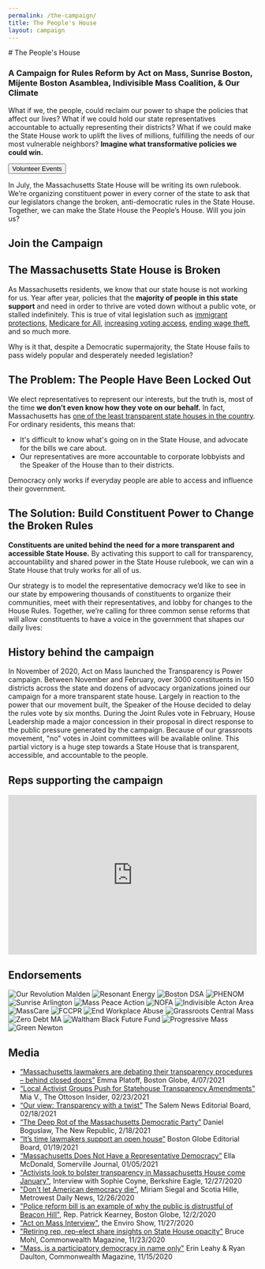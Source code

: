 ```yaml
---
permalink: /the-campaign/
title: The People's House
layout: campaign
---
```

<Section color="dark" width="1000">
  <CenteredBlock>
    # The People's House
  </CenteredBlock>

### A Campaign for Rules Reform by Act on Mass, Sunrise Boston, Mijente Boston Asamblea, Indivisible Mass Coalition, & Our Climate

<TwoSidedBlock>

  <CenteredBlock>
    <YoutubeVideo src="https://www.youtube.com/embed/VW_Q_9BUWd8" />
  </CenteredBlock>

  <Block>

  What if we, the people, could reclaim our power to shape the policies that affect our lives? What if
  we could hold our state representatives accountable to actually representing their districts? What
  if we could make the State House work to uplift the lives of millions, fulfilling the needs of our
  most vulnerable neighbors? **Imagine what transformative policies we could win.**

  <CenteredBlock>
    <Button href="https://secure.everyaction.com/p/O114QFmSd0qUkDCj0odNSA2?results=True&date_start=04-27-2021">
      Volunteer Events
    </Button>
  </CenteredBlock>

  In July, the Massachusetts State House will be writing its own rulebook. We’re organizing
  constituent power in every corner of the state to ask that our legislators change the broken,
  anti-democratic rules in the State House. Together, we can make the State House the People’s House.
  Will you join us?

  </Block>

</TwoSidedBlock>

</Section>


<Section color="light-blue" width="1000">

## Join the Campaign

<TwoSidedBlock>
  <NGPVanForm formId="https://secure.everyaction.com/v1/Forms/wijiUWYM2E-yHmua-U_gnQ2" />
  <CenteredImage img="/img/newcampaign2.png" alt="Protesters" width="500"/>
</TwoSidedBlock>

</Section>

<Section color="medium-blue" width="1000">

## The Massachusetts State House is Broken

<TwoSidedBlock>

<Block>

As Massachusetts residents, we know that our state house is not working for us. Year after year,
policies that the **majority of people in this state support** and need in order to thrive are voted
down without a public vote, or stalled indefinitely. This is true of vital legislation such as [immigrant protections](https://actonmass.org/issues/immigration/), [Medicare for All](https://actonmass.org/bills/medicare-for-all/), [increasing voting access](https://actonmass.org/issues/voting-rights/), [ending wage theft](https://actonmass.org/bills/stop-wage-theft/), and so much more.

Why is it that, despite a Democratic supermajority, the State House fails to pass widely popular and
desperately needed legislation?

</Block>

<CenteredImage img="/img/newcampaign1.jpg" alt="State House" width="500"/>

</TwoSidedBlock>
</Section>

<Section color="light-blue" width="1000">

## The Problem: The People Have Been Locked Out


<TwoSidedBlock>
<CenteredImage img="/img/campaign-locked-out.png" alt="" width="500"/>
<Block>

  We elect representatives to represent our interests, but the truth is, most of the time **we
  don’t even know how they vote on our behalf.** In fact, Massachusetts has
  [one of the least transparent state houses in the country](https://ballotpedia.org/Open_States%27_Legislative_Data_Report_Card). For ordinary residents, this means that:

  * It's difficult to know what's going on in the State House, and advocate for the bills we care
    about.
  * Our representatives are more accountable to corporate lobbyists and the Speaker of the House than
    to their districts.

  Democracy only works if everyday people are able to access and influence their government.

</Block>
</TwoSidedBlock>
</Section>

<Section color="medium-blue" width="1000">

## The Solution: Build Constituent Power to Change the Broken Rules

<TwoSidedBlock>

<Block>

  **Constituents are united behind the need for a more transparent and accessible State House.** By
  activating this support to call for transparency, accountability and shared power in the State House
  rulebook, we can win a State House that truly works for all of us.

  Our strategy is to model the representative democracy we’d like to see in our state by empowering thousands
  of constituents to organize their communities, meet with their representatives, and lobby for changes to the House Rules. Together, we’re calling for three common sense reforms that will allow constituents to have a voice in the government that shapes our daily lives:

</Block>

<CenteredImage
  img="/img/newcampaign3.png"
  alt="3 rules we are suggesting: Make all committees vote public, ensure all bills are public 72 hours before a vote, reinstate term limits for the speaker"
  width="800"
/>

</TwoSidedBlock>
</Section>

<Section color="light-blue" width="1000">

## History behind the campaign

In November of 2020, Act on Mass launched the Transparency is Power campaign. Between November and
February, over 3000 constituents in 150 districts across the state and dozens of advocacy
organizations joined our campaign for a more transparent state house. Largely in reaction to the
power that our movement built, the Speaker of the House decided to delay the rules vote by six
months. During the Joint Rules vote in February, House Leadership made a major concession in their proposal in direct response to the public pressure generated by the campaign. Because of our grassroots movement, "no" votes in Joint committees will be available online. This partial victory is a huge step towards a State House that is transparent, accessible, and accountable to the people. 

</Section>

<LegislatorSearch theme="dark" mode="campaign" text="Did your Rep commit?" width="1000" hideSenator={true} />

<Section color="medium-blue" width="1000">

## Reps supporting the campaign

<div style="max-width: 800px; margin: 1rem auto;">
  <div style="position: relative; overflow: hidden; padding-top: 64%;">
    <iframe
      src="https://actonmass.github.io/campaign-map/"
      style="position: absolute; top: 0; left: 0; width: 100%; height: 100%; border: 0;"
    ></iframe>
  </div>
</div>

<SupportingReps />

</Section>

<Section color="light-blue" width="1000">

## Endorsements

<div className="logo-list">
  <img src="/img/campaign-endorsements/OR-Malden.jpg" alt="Our Revolution Malden" />
  <img src="/img/campaign-endorsements/Resonant-Energy.png" alt="Resonant Energy" />
  <img src="/img/campaign-endorsements/Boston-DSA.png" alt="Boston DSA" />
  <img src="/img/campaign-endorsements/PHENOM.jpg" alt="PHENOM" />
  <img src="/img/campaign-endorsements/Sunrise-Arlington.png" alt="Sunrise Arlington" />
  <img src="/img/campaign-endorsements/mass-peace-action.png" alt="Mass Peace Action" />
  <img src="/img/campaign-endorsements/NOFA.png" alt="NOFA" />
  <img src="/img/campaign-endorsements/Indivisible-Acton-Area.png" alt="Indivisible Acton Area" />
  <img src="/img/campaign-endorsements/MassCare.png" alt="MassCare" />
  <img src="/img/campaign-endorsements/FCCPR.jpg" alt="FCCPR" />
  <img src="/img/campaign-endorsements/end-workplace-abuse.png" alt="End Workplace Abuse" />
  <img src="/img/campaign-endorsements/Grassroots-Central-Mass.png" alt="Grassroots Central Mass" />
  <img src="/img/campaign-endorsements/Zero-Debt-MA.png" alt="Zero Debt MA" />
  <img src="/img/campaign-endorsements/Waltham-Black-Future-Fund.jpg" alt="Waltham Black Future Fund" />
  <img src="/img/campaign-endorsements/progressive-mass-massachusetts-color-center.png" alt="Progressive Mass" />
  <img src="/img/campaign-endorsements/Green-Newton.png" alt="Green Newton" />
</div>

</Section>

<Section color="light" width="1000">

## Media

* [“Massachusetts lawmakers are debating their transparency procedures – behind closed doors”](https://www.bostonglobe.com/2021/04/07/metro/massachusetts-lawmakers-are-debating-their-transparency-procedures-behind-closed-doors/)
  Emma Platoff, Boston Globe, 4/07/2021
* [“Local Activist Groups Push for Statehouse Transparency Amendments”](https://ottosoninsider.com/1158/news/local-activist-groups-push-for-statehouse-transparency-amendments/)
  Mia V., The Ottoson Insider, 02/23/2021
* [“Our view: Transparency with a twist”](https://www.salemnews.com/opinion/editorials/our-view-transparency-with-a-twist/article_7613c5e5-09c6-5c89-a0c0-b809b1adbc82.html)
  The Salem News Editorial Board, 02/18/2021
* [“The Deep Rot of the Massachusetts Democratic Party”](https://newrepublic.com/article/161406/charlie-baker-massachusetts-democratic-party-failure)
  Daniel Boguslaw, The New Republic, 2/18/2021
* [“It’s time lawmakers support an open house”](https://www.bostonglobe.com/2021/01/19/opinion/its-time-lawmakers-support-an-open-house/)
  Boston Globe Editorial Board, 01/19/2021
* [“Massachusetts Does Not Have a Representative Democracy”](https://www.wickedlocal.com/story/somerville-journal/2021/01/05/column-massachusetts-does-not-have-representative-democracy/6551363002/)
  Ella McDonald, Somerville Journal, 01/05/2021
* ["Activists look to bolster transparency in Massachusetts House come January"](https://www.berkshireeagle.com/news/local/activists-look-to-bolster-transparency-in-massachusetts-house-come-january/article_3789b8ea-4645-11eb-90d5-df48e45fdab4.html),
  Interview with Sophie Coyne, Berkshire Eagle, 12/27/2020
* ["Don't let American democracy die"](https://www.metrowestdailynews.com/story/opinion/letters/2020/12/26/citizens-formed-organizing-group-act-mass-demand-transparency/4041860001/),
  Miriam Siegal and Scotia Hille, Metrowest Daily News, 12/26/2020
* ["Police reform bill is an example of why the public is distrustful of Beacon Hill"](https://www.bostonglobe.com/2020/12/02/opinion/police-reform-bill-is-an-example-why-public-is-distrustful-beacon-hill/),
  Rep. Patrick Kearney, Boston Globe, 12/2/2020
* ["Act on Mass Interview"](https://archive.org/details/act-on-mass-enviro-show-interview-11-27-20),
  the Enviro Show, 11/27/2020
* ["Retiring rep, rep-elect share insights on State House opacity"](https://commonwealthmagazine.org/state-government/retiring-rep-rep-elect-share-insights-on-state-house-opacity/)
  Bruce Mohl, Commonwealth Magazine, 11/23/2020
* ["Mass. is a participatory democracy in name only"](https://commonwealthmagazine.org/opinion/mass-is-a-participatory-democracy-in-name-only/)
  Erin Leahy & Ryan Daulton, Commonwealth Magazine, 11/15/2020

</Section>
